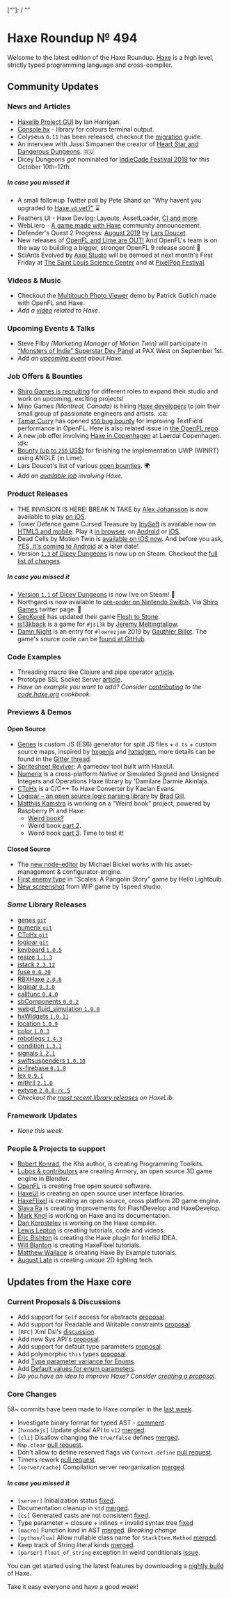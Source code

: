 [_template]: ../templates/roundup.html
[date]: / "2019-08-29 09:40:00"
[modified]: / "2019-08-29 10:52:00"
[published]: / "2019-08-29 12:00:00"
[description]: / "The latest news covering the Haxe community, featuring upcoming talks, the latest HaxeLib releases, game previews and lots more!"
[contributor]: https://twitter.com/teormech "Alexander Hohlov"
[“”]: / “”

# Haxe Roundup № 494

Welcome to the latest edition of the Haxe Roundup. [Haxe](http://haxe.org/?ref=haxe.io) is a high level, strictly typed programming language and cross-compiler.

## Community Updates

### News and Articles

- [Haxelib Project GUI](https://community.haxe.org/t/haxelib-project-gui/1988/1) by Ian Harrigan.
- [Console.hx](https://community.haxe.org/t/console-hx-library-for-coloring-terminal-output/1984/1) - library for colours terminal output.
- Colyseus `0.11` has been released, checkout the [migration](https://docs.colyseus.io/migrating/0.11/) guide.
- An interview with Jussi Simpanen the creator of [Heart Star and Dangerous Dungeons](https://dtf.ru/mobile/61466-ya-dvazhdy-pytalsya-vyyti-na-switch-no-nintendo-menya-ignoriruet-intervyu-s-sozdatelem-heart-star-i-dangerous-dungeons). :ru:
- Dicey Dungeons got nominated for [IndieCade Festival 2019](https://twitter.com/IndieCade/status/1166117941777186818) for this October 10th-12th.

##### _In case you missed it_

- A small followup Twitter poll by Pete Shand on "Why havent you upgraded to [Haxe `v4` yet?"](https://twitter.com/peteshand/status/1163787340768133120) :hourglass:
- Feathers UI - Haxe Devlog: Layouts, AssetLoader, [CI and more](https://twitter.com/feathersui/status/1164298966969618432).
- WebLiero - [A game made with Haxe](https://community.haxe.org/t/webliero-a-game-made-with-haxe/1967) community announcement.
- Defender's Quest 2 Progress: [August 2019](https://www.fortressofdoors.com/defenders-quest-2-progress-august-2019/) by [Lars Doucet](https://twitter.com/larsiusprime/status/1162087619951562753).
- New releases of [OpenFL and Lime are OUT!](https://community.openfl.org/t/openfl-8-9-2-and-lime-7-6-0-release/11906) And OpenFL's team is on the way to building a bigger, stronger OpenFL 9 release soon! :star2:
- SciAnts Evolved by [Axol Studio](https://twitter.com/AxolStudio/status/1163779603124707328) will be demoed at next month's First Friday at [The Saint Louis Science Center](https://twitter.com/STLScienceCtr) and at [PixelPop Festival](https://twitter.com/PixelPopFest).

### Videos & Music

- Checkout the [Multitouch Photo Viewer](https://www.youtube.com/watch?v=sNQBEDZ1n6s&feature=youtu.be) demo by Patrick Gutlich made with OpenFL and Haxe.
- _Add a [video](https://github.com/skial/haxe.io/labels/video) related to Haxe_.

### Upcoming Events & Talks

- Steve Filby _(Marketing Manager of Motion Twin)_ will participate in [“Monsters of Indie” Superstar Dev Panel](https://west.paxsite.com/schedule/panel/monsters-of-indie-superstar-dev-panel?utm_content=buffer829e6&utm_medium=social&utm_source=twitter.com&utm_campaign=buffer) at PAX West on September 1st.
- _Add an [upcoming event](https://github.com/skial/haxe.io/labels/events) about Haxe._

### Job Offers & Bounties

- [Shiro Games is recruiting](https://twitter.com/ncannasse/status/1166704326485651457) for different roles to expand their studio and work on upcoming, exciting projects!
- Mino Games _(Montreal, Canada)_ is hiring [Haxe developers](https://github.com/skial/haxe.io/issues/649) to join their small group of passionate engineers and artists. :ca:
- [Tamar Curry](https://twitter.com/tamarcurry/status/1157369507691675648) has opened [`$50` bug bounty](https://github.com/streiffus/OpenFLTextPerformance) for improving TextField performance in OpenFL. Here is also related issue in [the OpenFL repo](https://github.com/openfl/openfl/issues/2229).
- A new job offer involving [Haxe in Copenhagen](https://community.haxe.org/t/job-offer-involving-haxe-in-copenhagen/1861) at Laerdal Copenhagen. :dk:
- [Bounty (up to `250` US$)](https://community.openfl.org/t/bounty-up-to-250-us-for-finishing-the-implementation-uwp-winrt-using-angle-in-lime/11805) for finishing the implementation UWP (WINRT) using ANGLE (in Lime).
- Lars Doucet's list of various [open bounties](https://github.com/larsiusprime/larsBounties/issues). :earth_africa:
- _Add an [available job](https://github.com/skial/haxe.io/labels/jobs) involving Haxe_.

### Product Releases

- THE INVASION IS HERE! BREAK N TAKE by [Alex Johansson](https://twitter.com/alexvscoding/status/1166688707216334848) is now available to play [on iOS](https://apps.apple.com/gb/app/break-n-take/id1207678993#?platform=ipad).
- Tower Defence game Cursed Treasure by [IriySoft](https://twitter.com/IriySoft) is available now on [HTML5 and mobile](https://iriysoft.com/cursed-treasure-is-now-html5-and-mobile/). Play it [in browser](https://html5.gamedistribution.com/22891cab98224f80a4405f7f0e53c8c1/), on [Android](https://play.google.com/store/apps/details?id=com.iriysoft.cursedtreasure) or [iOS](https://apps.apple.com/us/app/cursed-treasure-1/id1438612228).
- Dead Cells by Motion Twin is [available on iOS now](https://apps.apple.com/us/app/dead-cells/id1389752090). And before you ask, [YES, it's coming to Android](https://twitter.com/motiontwin/status/1166747373596545025) at a later date!
- Version [`1.3` of Dicey Dungeons](https://twitter.com/terrycavanagh/status/1166864246937985024) is now up on Steam. Checkout the [full list of changes](https://steamcommunity.com/games/861540/announcements/detail/1613899406785512030).

##### _In case you missed it_

- [Version `1.1` of Dicey Dungeons](https://steamcommunity.com/games/861540/announcements/detail/3085449487608390527) is now live on Steam! :star2:
- Northgard is now available to [pre-order on Nintendo Switch](https://www.nintendo.com/games/detail/northgard-switch/). Via [Shiro Games](https://twitter.com/shirogames/status/1163881276799102977) twitter page. :star2:
- [GeoKureli](https://twitter.com/Geokureli/status/1163518473546452995) has updated their game [Flesh to Stone](https://geokureli.itch.io/flesh-to-stone).
- [js13kback](https://github.com/PongoEngine/js13kback) is a game for `#js13k` by [Jeremy Meltingtallow](https://twitter.com/Meltingtallow/status/1162171865063759873).
- [Damn Night](https://gogoprog.itch.io/damn-night) is an entry for `#lowrezjam` 2019 by [Gauthier Billot](https://twitter.com/gogoprog/status/1162694166066991104). The game's source code can be [found at GitHub](https://github.com/gogoprog/lowrezjam2019).

### Code Examples

- Threading macro like Clojure and pipe operator [article](https://code.haxe.org/category/macros/threading-macro.html).
- Prototype SSL Socket Server [article](https://code.haxe.org/category/other/ssl-socket-server.html).
- _Have an example you want to add? Consider [contributing](https://github.com/HaxeFoundation/code-cookbook#contributing-articles) to the [code.haxe.org](https://code.haxe.org/) cookbook._

### Previews & Demos

#### Open Source

- [Genes](https://github.com/benmerckx/genes) is custom JS (ES6) generator for split JS files + `d.ts` + custom source maps, inspired by [hxgenjs](https://github.com/kevinresol/hxgenjs) and [hxtsdgen](https://github.com/nadako/hxtsdgen), more details can be found in the [Gitter thread](https://gitter.im/haxetink/public?at=5d600049022dba538e49c081).
- [Spritesheet Revivor](https://community.haxeui.org/t/spritesheet-revivor-a-tool-for-gamedev/110): A gamedev tool built with HaxeUI.
- [Numerix](https://github.com/darmie/numerix) is a cross-platform Native or Simulated Signed and Unsigned Integers and Operations Haxe library by 'Damilare Darmie Akinlaja.
- [CToHx](https://github.com/kevansevans/CToHx) is a C/C++ To Haxe Converter by Kaelan Evans.
- [Logipar – an open source logic parsing library](http://gigglingcorpse.com/2019/08/26/logic-parsing-cat-breeds/) by [Brad Gill](https://twitter.com/gigglingcorpse/status/1166398052153774080).
- [Matthijs Kamstra](https://twitter.com/MatthijsKamstra/status/1164506486254366720) is working on a "Weird book" project, powered by Raspberry Pi and Haxe:
    + [Weird book?](https://www.instagram.com/p/B1JCFM3ig1R/)
    + Weird book [part 2](https://www.instagram.com/p/B1L8UVkic2i/).
    + Weird book [part 3](https://www.instagram.com/p/B1dyFyyCpso/?igshid=r72i198cjghe). Time to test it!

#### Closed Source

- The [new node-editor](https://twitter.com/dazKind/status/1164877362347040768) by Michael Bickel works with his asset-management & configurator-engine.
- [First enemy type](https://twitter.com/hello_lightbulb/status/1166627238802014208) in "Scales: A Pangolin Story" game by Hello Lightbulb.
- [New screenshot](https://twitter.com/1speed2gamedev/status/1165182426425057280) from WIP game by 1speed studio.

### _Some_ Library Releases

- [genes `git`](https://github.com/benmerckx/genes)
- [numerix `git`](https://github.com/darmie/numerix)
- [CToHx `git`](https://github.com/kevansevans/CToHx)
- [logipar `git`](https://github.com/altef/logipar/)
- [keyboard `1.0.5`](https://lib.haxe.org/p/keyboard)
- [resize `1.1.3`](https://lib.haxe.org/p/resize)
- [jstack `2.3.12`](https://lib.haxe.org/p/jstack)
- [fuse `0.0.30`](https://lib.haxe.org/p/fuse)
- [RBXHaxe `2.0.8`](https://lib.haxe.org/p/RBXHaxe)
- [logipar `0.3.0`](https://lib.haxe.org/p/logipar)
- [callfunc `0.4.0`](https://lib.haxe.org/p/callfunc)
- [sbComponents `0.0.2`](https://lib.haxe.org/p/sbComponents)
- [webgl_fluid_simulation `1.0.0`](https://lib.haxe.org/p/webgl_fluid_simulation)
- [hxWidgets `1.0.11`](https://lib.haxe.org/p/hxWidgets)
- [location `1.0.9`](https://lib.haxe.org/p/location)
- [color `1.0.3`](https://lib.haxe.org/p/color)
- [robotlegs `1.4.3`](https://lib.haxe.org/p/robotlegs)
- [condition `1.3.1`](https://lib.haxe.org/p/condition)
- [signals `1.2.1`](https://lib.haxe.org/p/signals)
- [swiftsuspenders `1.0.10`](https://lib.haxe.org/p/swiftsuspenders)
- [js-firebase `0.1.0`](https://lib.haxe.org/p/js-firebase)
- [lex `0.9.1`](https://lib.haxe.org/p/lex)
- [mithril `2.1.0`](https://lib.haxe.org/p/mithril)
- [extype `2.0.0-rc.5`](https://lib.haxe.org/p/extype)
- _Checkout the [most recent library releases](https://lib.haxe.org/recent/) on HaxeLib_.

### Framework Updates

- _None this week_.

### People & Projects to support

- [Robert Konrad](https://www.patreon.com/RobDangerous), the Kha author, is creating Programming Toolkits.
- [Lubos & contributors](https://armory3d.org/fund) are creating Armory, an open source 3D game engine in Blender.
- [OpenFL](https://www.patreon.com/openfl) is creating free open source software.
- [HaxeUI](https://www.patreon.com/haxeui) is creating an open source user interface libraries.
- [HaxeFlixel](https://www.patreon.com/haxeflixel) is creating an open source, cross platform 2D game engine.
- [Slava Ra](https://www.patreon.com/slavara) is creating improvements for FlashDevelop and HaxeDevelop.
- [Mark Knol](https://www.patreon.com/markknol) is working on Haxe and its documentation.
- [Dan Korostelev](https://www.patreon.com/nadako) is working on the Haxe compiler.
- [Lewis Lepton](https://www.patreon.com/lewislepton) is creating tutorials, code and videos.
- [Eric Bishton](https://www.patreon.com/EricBishton) is creating the Haxe plugin for IntelliJ IDEA.
- [Will Blanton](https://www.patreon.com/x01010111) is creating HaxeFlixel tutorials.
- [Matthew Wallace](https://www.patreon.com/haxeexamples) is creating Haxe By Example tutorials.
- [August Late](http://www.patreon.com/augustlate) is creating unique 2D lighting tech.

## Updates from the Haxe core

### Current Proposals & Discussions

- Add support for `Self` access for abstracts [proposal](https://github.com/HaxeFoundation/haxe-evolution/pull/62).
- Add support for Readable and Writable constraints [proposal](https://github.com/HaxeFoundation/haxe-evolution/pull/61).
- `[RFC]` Xml Dsl's [discussion](https://github.com/HaxeFoundation/haxe-evolution/issues/60).
- Add new Sys API's [proposal](https://github.com/HaxeFoundation/haxe-evolution/pull/59).
- Add support for default type parameters [proposal](https://github.com/HaxeFoundation/haxe-evolution/pull/50).
- Add polymorphic `this` types [proposal](https://github.com/HaxeFoundation/haxe-evolution/pull/36).
- Add [Type parameter variance for Enums](https://github.com/HaxeFoundation/haxe-evolution/pull/28).
- Add [Default values for enum parameters](https://github.com/HaxeFoundation/haxe-evolution/issues/27).
- _Do you have an idea to improve Haxe? Consider [creating a proposal]._

### Core Changes

58~ commits have been made to Haxe compiler in the [last week].

- Investigate binary format for typed AST - [comment](https://github.com/HaxeFoundation/haxe/issues/8275#issuecomment-524622103).
- `[hxnodejs]` Update global API to `v12` [merged](https://github.com/HaxeFoundation/hxnodejs/pull/135).
- `[cli]` Disallow changing the `true/false` defines [merged](https://github.com/HaxeFoundation/haxe/pull/8680).
- `Map.clear` [pull request](https://github.com/HaxeFoundation/haxe/pull/8681).
- Don't allow to define reserved flags via `Context.define` [pull request](https://github.com/HaxeFoundation/haxe/pull/8690).
- Timers rework [pull request](https://github.com/HaxeFoundation/haxe/pull/8701).
- `[server/cache]` Compilation server reorganization [merged](https://github.com/HaxeFoundation/haxe/pull/8707).

##### _In case you missed it_

- `[server]` Initialization status [fixed](https://github.com/HaxeFoundation/haxe/issues/8666).
- Documentation cleanup in `std` [merged](https://github.com/HaxeFoundation/haxe/pull/8648).
- `[cs]` Generated casts are not consistent [fixed](https://github.com/HaxeFoundation/haxe/issues/8664).
- Type parameter + closure + inlines = invalid syntax tree [fixed](https://github.com/HaxeFoundation/haxe/issues/8654)
- `[macro]` Function kind in AST [merged](https://github.com/HaxeFoundation/haxe/pull/8653). _Breaking change_
- `[python/lua]` Allow nullable class name for `StackItem.Method` [merged](https://github.com/HaxeFoundation/haxe/pull/8647).
- Keep track of String literal kinds [merged](https://github.com/HaxeFoundation/haxe/pull/8668).
- `[parser]` `float_of_string` exception in weird conditionals [issue](https://github.com/HaxeFoundation/haxe/issues/8677).

You can get started using the latest features by downloading a [nightly build] of Haxe.

Take it easy everyone and have a good week!

[nightly build]: http://build.haxe.org
[creating a proposal]: https://github.com/HaxeFoundation/haxe-evolution
[last week]: https://github.com/issues?utf8=%E2%9C%93&q=closed%3A2019-08-22..2019-08-29+org%3Ahaxefoundation+is%3Aclosed+
